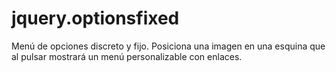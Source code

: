 # jquery.optionsfixed
Menú de opciones discreto y fijo. Posiciona una imagen en una esquina que al pulsar mostrará un menú personalizable con enlaces.
